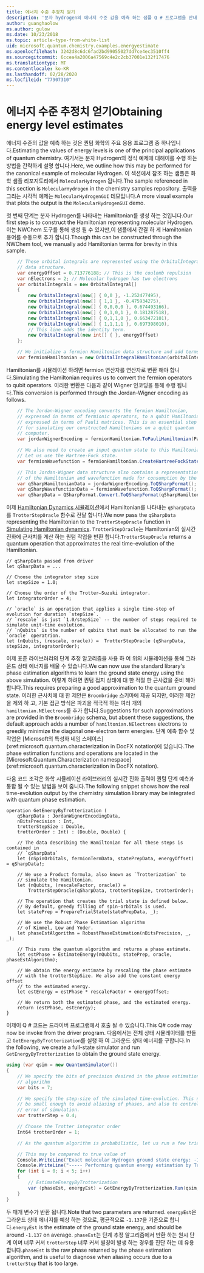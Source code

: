 ```yaml
---
title: 에너지 수준 추정치 얻기
description: '분자 hydrogen의 에너지 수준 값을 예측 하는 샘플 Q # 프로그램을 안내 합니다.'
author: guanghaolow
ms.author: gulow
ms.date: 10/23/2018
ms.topic: article-type-from-white-list
uid: microsoft.quantum.chemistry.examples.energyestimate
ms.openlocfilehash: 3242d8c6dc6fad2bd99055027dd7ce4ec3510ff4
ms.sourcegitcommit: 6ccea4a2006a47569c4e2c2cb37001e132f17476
ms.translationtype: MT
ms.contentlocale: ko-KR
ms.lasthandoff: 02/28/2020
ms.locfileid: "77907310"
---
```

# <a name="obtaining-energy-level-estimates"></a><span data-ttu-id="8b129-103">에너지 수준 추정치 얻기</span><span class="sxs-lookup"><span data-stu-id="8b129-103">Obtaining energy level estimates</span></span>
<span data-ttu-id="8b129-104">에너지 수준의 값을 예측 하는 것은 퀀텀 화학의 주요 응용 프로그램 중 하나입니다.</span><span class="sxs-lookup"><span data-stu-id="8b129-104">Estimating the values of energy levels is one of the principal applications of quantum chemistry.</span></span> <span data-ttu-id="8b129-105">여기서는 분자 Hydrogen의 정식 예제에 대해이를 수행 하는 방법을 간략하게 설명 합니다.</span><span class="sxs-lookup"><span data-stu-id="8b129-105">Here, we outline how this may be performed for the canonical example of molecular Hydrogen.</span></span> <span data-ttu-id="8b129-106">이 섹션에서 참조 하는 샘플은 화학 샘플 리포지토리에서 `MolecularHydrogen` 됩니다.</span><span class="sxs-lookup"><span data-stu-id="8b129-106">The sample referenced in this section is `MolecularHydrogen` in the chemistry samples repository.</span></span> <span data-ttu-id="8b129-107">출력을 그리는 시각적 예제는 `MolecularHydrogenGUI` 데모입니다.</span><span class="sxs-lookup"><span data-stu-id="8b129-107">A more visual example that plots the output is the `MolecularHydrogenGUI` demo.</span></span>

<span data-ttu-id="8b129-108">첫 번째 단계는 분자 Hydrogen를 나타내는 Hamiltonian를 생성 하는 것입니다.</span><span class="sxs-lookup"><span data-stu-id="8b129-108">Our first step is to construct the Hamiltonian representing molecular Hydrogen.</span></span> <span data-ttu-id="8b129-109">이는 NWChem 도구를 통해 생성 될 수 있지만,이 샘플에서 간결 하 게 Hamiltonian 용어를 수동으로 추가 합니다.</span><span class="sxs-lookup"><span data-stu-id="8b129-109">Though this can be constructed through the NWChem tool, we manually add Hamiltonian terms for brevity in this sample.</span></span>

```csharp
    // These orbital integrals are represented using the OrbitalIntegral
    // data structure.
    var energyOffset = 0.713776188; // This is the coulomb repulsion
    var nElectrons = 2; // Molecular hydrogen has two electrons
    var orbitalIntegrals = new OrbitalIntegral[]
    {
        new OrbitalIntegral(new[] { 0,0 }, -1.252477495),
        new OrbitalIntegral(new[] { 1,1 }, -0.475934275),
        new OrbitalIntegral(new[] { 0,0,0,0 }, 0.674493166),
        new OrbitalIntegral(new[] { 0,1,0,1 }, 0.181287518),
        new OrbitalIntegral(new[] { 0,1,1,0 }, 0.663472101),
        new OrbitalIntegral(new[] { 1,1,1,1 }, 0.697398010),
        // This line adds the identity term.
        new OrbitalIntegral(new int[] { }, energyOffset)
    };

    // We initialize a fermion Hamiltonian data structure and add terms to it.
    var fermionHamiltonian = new OrbitalIntegralHamiltonian(orbitalIntegrals).ToFermionHamiltonian();
```

<span data-ttu-id="8b129-110">Hamiltonian를 시뮬레이션 하려면 fermion 연산자를 연산자로 변환 해야 합니다.</span><span class="sxs-lookup"><span data-stu-id="8b129-110">Simulating the Hamiltonian requires us to convert the fermion operators to qubit operators.</span></span> <span data-ttu-id="8b129-111">이러한 변환은 다음과 같이 Wigner 인코딩을 통해 수행 됩니다.</span><span class="sxs-lookup"><span data-stu-id="8b129-111">This conversion is performed through the Jordan-Wigner encoding as follows.</span></span>

```csharp
    // The Jordan-Wigner encoding converts the fermion Hamiltonian, 
    // expressed in terms of fermionic operators, to a qubit Hamiltonian,
    // expressed in terms of Pauli matrices. This is an essential step
    // for simulating our constructed Hamiltonians on a qubit quantum
    // computer.
    var jordanWignerEncoding = fermionHamiltonian.ToPauliHamiltonian(Pauli.QubitEncoding.JordanWigner);

    // We also need to create an input quantum state to this Hamiltonian.
    // Let us use the Hartree-Fock state.
    var fermionWavefunction = fermionHamiltonian.CreateHartreeFockState(nElectrons);

    // This Jordan-Wigner data structure also contains a representation 
    // of the Hamiltonian and wavefunction made for consumption by the Q# operations.
    var qSharpHamiltonianData = jordanWignerEncoding.ToQSharpFormat();
    var qSharpWavefunctionData = fermionWavefunction.ToQSharpFormat();
    var qSharpData = QSharpFormat.Convert.ToQSharpFormat(qSharpHamiltonianData, qSharpWavefunctionData);
```

<span data-ttu-id="8b129-112">이제 [Hamiltonian Dynamics 시뮬레이션](xref:microsoft.quantum.libraries.standard.algorithms)에서 Hamiltonian를 나타내는 `qSharpData`를 `TrotterStepOracle` 함수로 전달 합니다.</span><span class="sxs-lookup"><span data-stu-id="8b129-112">We now pass the `qSharpData` representing the Hamiltonian to the `TrotterStepOracle` function in [Simulating Hamiltonian dynamics](xref:microsoft.quantum.libraries.standard.algorithms).</span></span> <span data-ttu-id="8b129-113">`TrotterStepOracle`는 Hamiltonian의 실시간 진화에 근사치를 계산 하는 퀀텀 작업을 반환 합니다.</span><span class="sxs-lookup"><span data-stu-id="8b129-113">`TrotterStepOracle` returns a quantum operation that approximates the real time-evolution of the Hamiltonian.</span></span>

```qsharp
// qSharpData passed from driver
let qSharpData = ... 

// Choose the integrator step size
let stepSize = 1.0;

// Choose the order of the Trotter—Suzuki integrator.
let integratorOrder = 4;

// `oracle` is an operation that applies a single time-step of evolution for duration `stepSize`.
// `rescale` is just `1.0/stepSize` -- the number of steps required to simulate unit-time evolution.
// `nQubits` is the number of qubits that must be allocated to run the `oracle` operatrion.
let (nQubits, (rescale, oracle)) =  TrotterStepOracle (qSharpData, stepSize, integratorOrder);
```

<span data-ttu-id="8b129-114">이제 표준 라이브러리의 단계 추정 알고리즘을 사용 하 여 위의 시뮬레이션을 통해 그라운드 상태 에너지를 배울 수 있습니다.</span><span class="sxs-lookup"><span data-stu-id="8b129-114">We can now use the standard library's phase estimation algorithms to learn the ground state energy using the above simulation.</span></span> <span data-ttu-id="8b129-115">이렇게 하려면 퀀텀 접지 상태에 대 한 적절 한 근사값을 준비 해야 합니다.</span><span class="sxs-lookup"><span data-stu-id="8b129-115">This requires preparing a good approximation to the quantum ground state.</span></span> <span data-ttu-id="8b129-116">이러한 근사치에 대 한 제안은 `Broombridge` 스키마에 제공 되지만, 이러한 제안을 제외 하 고, 기본 접근 방식은 파괴을 적극적 하는 여러 개의 `hamiltonian.NElectrons`를 추가 합니다.</span><span class="sxs-lookup"><span data-stu-id="8b129-116">Suggestions for such approximations are provided in the `Broombridge` schema, but absent these suggestions, the default approach adds a number of `hamiltonian.NElectrons` electrons to  greedily minimize the diagonal one-electron term energies.</span></span> <span data-ttu-id="8b129-117">단계 예측 함수 및 작업은 [Microsoft의 특성화 네임 스페이스](xref:microsoft.quantum.characterization in DocFX notation)에 있습니다.</span><span class="sxs-lookup"><span data-stu-id="8b129-117">The phase estimation functions and operations are located in the [Microsoft.Quantum.Characterization namespace](xref:microsoft.quantum.characterization in DocFX notation).</span></span>

<span data-ttu-id="8b129-118">다음 코드 조각은 화학 시뮬레이션 라이브러리의 실시간 진화 출력이 퀀텀 단계 예측과 통합 될 수 있는 방법을 보여 줍니다.</span><span class="sxs-lookup"><span data-stu-id="8b129-118">The following snippet shows how the real time-evolution output by the chemistry simulation library may be integrated with quantum phase estimation.</span></span>

```qsharp
operation GetEnergyByTrotterization (
    qSharpData : JordanWignerEncodingData, 
    nBitsPrecision : Int, 
    trotterStepSize : Double, 
    trotterOrder : Int) : (Double, Double) {
    
    // The data describing the Hamiltonian for all these steps is contained in
    // `qSharpData`
    let (nSpinOrbitals, fermionTermData, statePrepData, energyOffset) = qSharpData!;
    
    // We use a Product formula, also known as `Trotterization` to
    // simulate the Hamiltonian.
    let (nQubits, (rescaleFactor, oracle)) = 
        TrotterStepOracle(qSharpData, trotterStepSize, trotterOrder);
    
    // The operation that creates the trial state is defined below.
    // By default, greedy filling of spin-orbitals is used.
    let statePrep = PrepareTrialState(statePrepData, _);
    
    // We use the Robust Phase Estimation algorithm
    // of Kimmel, Low and Yoder.
    let phaseEstAlgorithm = RobustPhaseEstimation(nBitsPrecision, _, _);
    
    // This runs the quantum algorithm and returns a phase estimate.
    let estPhase = EstimateEnergy(nQubits, statePrep, oracle, phaseEstAlgorithm);
    
    // We obtain the energy estimate by rescaling the phase estimate
    // with the trotterStepSize. We also add the constant energy offset
    // to the estimated energy.
    let estEnergy = estPhase * rescaleFactor + energyOffset;
    
    // We return both the estimated phase, and the estimated energy.
    return (estPhase, estEnergy);
}
```

<span data-ttu-id="8b129-119">이제이 Q # 코드는 드라이버 프로그램에서 호출 될 수 있습니다.</span><span class="sxs-lookup"><span data-stu-id="8b129-119">This Q# code may now be invoke from the driver program.</span></span> <span data-ttu-id="8b129-120">다음에서는 전체 상태 시뮬레이터를 만들고 `GetEnergyByTrotterization`를 실행 하 여 그라운드 상태 에너지를 구합니다.</span><span class="sxs-lookup"><span data-stu-id="8b129-120">In the following, we create a full-state simulator and run `GetEnergyByTrotterization` to obtain the ground state energy.</span></span>

```csharp
using (var qsim = new QuantumSimulator())
{
    // We specify the bits of precision desired in the phase estimation 
    // algorithm
    var bits = 7;

    // We specify the step-size of the simulated time-evolution. This needs to
    // be small enough to avoid aliasing of phases, and also to control the
    // error of simulation.
    var trotterStep = 0.4;

    // Choose the Trotter integrator order
    Int64 trotterOrder = 1;

    // As the quantum algorithm is probabilistic, let us run a few trials.

    // This may be compared to true value of
    Console.WriteLine("Exact molecular Hydrogen ground state energy: -1.137260278.\n");
    Console.WriteLine("----- Performing quantum energy estimation by Trotter simulation algorithm");
    for (int i = 0; i < 5; i++)
    {
        // EstimateEnergyByTrotterization
        var (phaseEst, energyEst) = GetEnergyByTrotterization.Run(qsim, qSharpData, bits, trotterStep, trotterOrder).Result;
    }
}
```

<span data-ttu-id="8b129-121">두 매개 변수가 반환 됩니다.</span><span class="sxs-lookup"><span data-stu-id="8b129-121">Note that two parameters are returned.</span></span> <span data-ttu-id="8b129-122">`energyEst`은 그라운드 상태 에너지를 예상 하는 것으로, 평균적으로 `-1.137`을 기준으로 합니다.</span><span class="sxs-lookup"><span data-stu-id="8b129-122">`energyEst` is the estimate of the ground state energy, and should be around `-1.137` on average.</span></span> <span data-ttu-id="8b129-123">`phaseEst`는 단계 추정 알고리즘에서 반환 하는 원시 단계 이며 너무 커서 `trotterStep` 너무 커서 별칭이 발생 하는 경우를 진단 하는 데 유용 합니다.</span><span class="sxs-lookup"><span data-stu-id="8b129-123">`phaseEst` is the raw phase returned by the phase estimation algorithm, and is useful to diagnose when aliasing occurs due to a `trotterStep` that is too large.</span></span>
